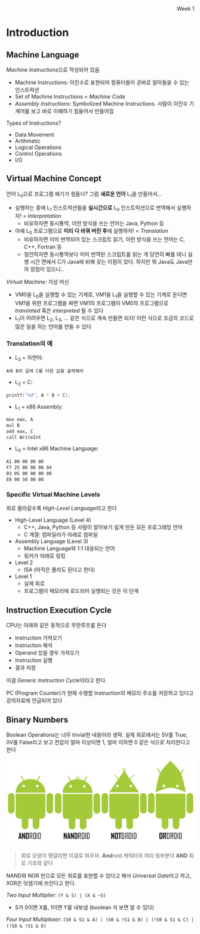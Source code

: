 <p align=right>Week 1</p>

# Introduction

## Machine Language
*Machine Instructions*으로 작성되어 있음
- Machine Instructions: 이진수로 표현되머 컴퓨터들이 곧바로 알아들을 수 있는 인스트럭션
- Set of Machine Instructions = *Machine Code*
- *Assembly Instructions*: Symbolized Machine Instructions. 사람이 이진수 기계어를 보고 바로 이해하기 힘들어서 만들어짐

Types of Instructions?
- Data Movement
- Arithmetic
- Logical Operations
- Control Operations
- I/O
    
## Virtual Machine Concept
언어 L<sub>0</sub>으로 프로그램 짜기가 힘들다? 그럼 **새로운 언어** L<sub>1</sub>을 만들어서...
- 실행하는 중에 L<sub>1</sub> 인스트럭션들을 **실시간으로** L<sub>0</sub> 인스트럭션으로 번역해서 실행하자! = *Interpretation*
    - 비유하자면 동시통역, 이런 방식을 쓰는 언어는 Java, Python 등
- 아예 L<sub>0</sub> 프로그램으로 **미리 다 바꿔 버린 후**에 실행하자! = *Translation*
    - 비유하자면 이미 번역되어 있는 스크립트 읽기, 이런 방식을 쓰는 언어는 C, C++, Fortran 등
    - 첨언하자면 동시통역보다 이미 번역된 스크립트를 읽는 게 당연히 빠를 테니 실행 시간 면에서 C가 Java에 비해 갖는 이점이 있다.
    하지만 뭐 Java도 Java만의 장점이 있으니..
    
*Virtual Machine*: 가상 머신
- VM0을 L<sub>0</sub>을 실행할 수 있는 기계로, VM1을 L<sub>1</sub>을 실행할 수 있는 기계로 둔다면 VM1을 위한 프로그램을 짜면
VM1의 프로그램이 VM0의 프로그램으로 *translated* 혹은 *interpreted* 될 수 있다
- L<sub>1</sub>이 어려우면 L<sub>2</sub>, L<sub>3</sub>, ... 같은 식으로 계속 만들면 되지! 이런 식으로
조금의 코드로 많은 일을 하는 언어를 만들 수 있다

### Translation의 예
- L<sub>3</sub> = 자연어:
```
A와 B의 곱에 C를 더한 값을 출력해라
```
- L<sub>2</sub> = C: 
```C
printf("%d", A * B + C);
```
- L<sub>1</sub> = x86 Assembly:
```Assembly
mov eax, A
mul B
add eax, C
call WriteInt
```

- L<sub>0</sub> = Intel x86 Machine Language:
```
A1 00 00 00 00
F7 25 00 00 00 04
03 05 00 00 00 08
E8 00 50 00 00
```

### Specific Virtual Machine Levels
위로 올라갈수록 *High-Level Language*라고 한다

- High-Level Language (Level 4)
    - C++, Java, Python 등 사람이 알아보기 쉽게 만든 모든 프로그래밍 언어
    - C 계열: 컴파일러가 아래로 컴파일
- Assembly Language (Level 3)
    - Machine Language와 1:1 대응되는 언어
    - 링커가 아래로 링킹
- Level 2
    - ISA (아직은 몰라도 된다고 한다)
- Level 1
    - 실제 회로
    - 프로그램이 메모리에 로드되어 실행되는 것은 이 단계
    
## Instruction Execution Cycle
CPU는 아래와 같은 동작으로 무한루프를 돈다
- Instruction 가져오기
- Instruction 해석
- Operand 있을 경우 가져오기
- Instruction 실행
- 결과 저장

이걸 *Generic Instruction Cycle*이라고 한다.

PC (Program Counter)가 현재 수행할 Instruction의 메모리 주소를 저장하고 있다고 강의자료에 언급되어 있다

## Binary Numbers
Boolean Operations는 너무 trivial한 내용이라 생략. 실제 회로에서는 5V를 True, 0V를 False라고 보고
전압이 얼마 이상이면 1, 얼마 이하면 0 같은 식으로 처리한다고 한다

![Android meme](/images/android.jpg)

> 회로 모양이 헷갈리면 이걸로 외우자. **And**roid 캐릭터의 머리 윗부분이 **AND** 회로 기호와 같다

NAND와 NOR 만으로 모든 회로를 표현할 수 있다고 해서 *Universal Gate*라고 하고, XOR은 덧셈기에 쓰인다고 한다.

*Two Input Multiplier*: `(Y & S) | (X & ~S)`
- S가 0이면 X를, 1이면 Y를 내보냄 (boolean 식 보면 알 수 있다)

*Four Input Multiplexer*: `(S0 & S1 & A) | (S0 & !S1 & B) | (!S0 & S1 & C) | (!S0 & !S1 & D)`
